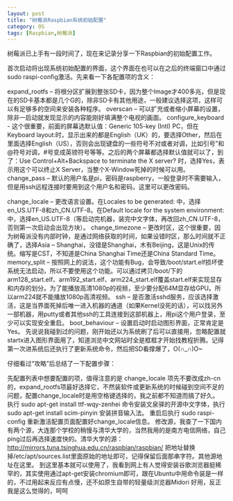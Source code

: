 ```yaml
---
layout: post
title: "树莓派Raspbian系统初始配置"
category: OS
tags: [Raspbian,树莓派]
---
```


树莓派已上手有一段时间了，现在来记录分享一下Raspbian的初始配置工作。

首次启动将出现系统初始配置的界面，这个界面在也可以在之后的终端窗口中通过sudo raspi-config激活。先来看一下各配置项的含义：

expand_rootfs – 将根分区扩展到整张SD卡，因为整个Image才400多兆，但是现在的SD卡基本都是几个G的，除非SD卡有其他用途，一般建议选择这项，这样可以有足够多的空间来安装各种程序。
overscan – 可以扩充或者缩小屏幕的设置，除非一启动就发现显示的内容能刚好填满整个电视的画面。
configure_keyboard  - 这个很重要，前面的屏幕选默认值：Generic 105-key (Intl) PC，但在Keyboard layout:时，显示出来的都是English（UK）的，要选择Other，然后在里面选择English（US），否则会出现键盘的一些符号不对或者对调，比如引号”和@符号对调，#号变成英镑符号等等。之后的两个屏幕都选择默认值就可以了，到了：Use Control+Alt+Backspace to terminate the X server? 时，选择Yes，表示用这个可以终止X Server，当整个X-Window死掉的时候可以用。
change_pass – 默认的用户名是pi，密码是raspberry，一般登录时不需要输入，但是用ssh远程连接时要用到这个用户名和密码，这里可以更改密码。

change_locale – 更改语言设置。在Locales to be generated: 中，选择en_US.UTF-8和zh_CN.UTF-8。在Default locale for the system environment:中，选择en_US.UTF-8（等启动完机器，装完中文字体，再改回zh_CN.UTF-8，否则第一次启动会出现方块）。
change_timezone – 更改时区，这个很重要，因为树莓派没有内部时钟，是通过网络获取的时间，如果设错时区，那么时间就不正确了，选择Asia – Shanghai，没错是Shanghai，木有Beijing，这是Unix的传统。缩写是CST，不知道是China Shanghai Time还是China Standard Time。
memory_split – 按照网上的说法，这个功能有Bug，会导致/boot/start.elf损坏使系统无法启动，所以不要使用这个功能。可以通过拷贝/boot/下的arm128_start.elf、arm192_start.elf、arm224_start.elf覆盖start.elf来实现显存和内存的划分。为了能播放高清1080p的视频，至少要分配64M显存给GPU。所以arm224就不能播放1080p高清视频。
ssh – 是否激活sshd服务，应该选择激活，这是当界面死掉后唯一进入机器的通道（如果Kernel没死的话），可以找另外一部机器，用putty或者其他ssh的工具连接到这部机器上，用pi这个用户登录，至少可以实现安全重启。
boot_behaviour – 设置启动时启动图形界面，正常肯定是Yes。
先说说我碰到过的问题，刚开始还以为系统刷了后可以直接用，忽略配置就startx进入图形界面用了，知道浏览中文网站时全是框框才开始找教程折腾。记得第一次进系统后还执行了更新系统命令，然后把SD看撑爆了，O(∩_∩)O~

仔细看过“攻略”后总结了一下配置步骤：

先配置列表中想要配置的项，值得注意的是 change_locale 项先不要改成zh-cn的，expand_rootfs项最好选择它，不然装软件或更新系统的时候碰到空间不足的问题，配置change_locale时是用空格键选择的，我之前都不知道而搞了好久。
执行  sudo apt-get install ttf-wqy-zenhei  命令安装文泉驿的开源中文字体，执行  sudo apt-get install scim-pinyin  安装拼音输入法。
重启后执行  sudo raspi-config  重新激活配置页面配置好change_locale信息。
修改源，我查了一下国内有两个源，大连那个学校的稍慢与清华大学的，当然我用的是南方电信网络，自己ping过后再选择速度快的。清华大学的源：http://mirrors.tuna.tsinghua.edu.cn/raspbian/raspbian/  把地址替换掉/etc/apt/sources.list里面原始的地址即可，记得保留后面那串字符。其他源地址在这里。
到这里基本就可以使用了，我看到网上有人觉得安装谷歌浏览器挺稀罕的，其实使用通过apt-get安装chromium即可，跟在Ubuntu中用命令装是一样的，不过用起来反应有点慢，还不如原生自带的轻量级浏览器Midori 好用，反正我是这么觉得的，呵呵